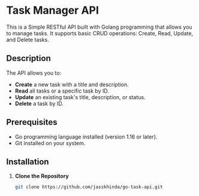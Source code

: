 # Task Manager API

This is a Simple RESTful API built with Golang programming that allows you to manage tasks. It supports basic CRUD operations: Create, Read, Update, and Delete tasks.

## Description

The API allows you to:

- **Create** a new task with a title and description.
- **Read** all tasks or a specific task by ID.
- **Update** an existing task's title, description, or status.
- **Delete** a task by ID.

## Prerequisites

- Go programming language installed (version 1.16 or later).
- Git installed on your system.

## Installation

1. **Clone the Repository**

   ```bash
   git clone https://github.com/jasskhinda/go-task-api.git
